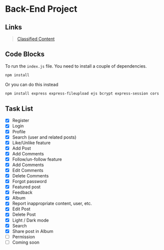 # Back-End Project

## Links

> [Classified Content](https://www.youtube.com/watch?v=dQw4w9WgXcQ "Classified Content")

## Code Blocks

To run the `index.js` file. You need to install a couple of dependencies.

```bash
npm install
```

Or you can do this instead

```bash
npm install express express-fileupload ejs bcrypt express-session cors fluent-ffmpeg lightgallery dotenv mysql2 @ffmpeg-installer/ffmpeg multer
```

## Task List

-   [x] Register
-   [x] Login
-   [x] Profile
-   [x] Search (user and related posts)
-   [x] Like/Unlike feature
-   [x] Add Post
-   [x] Add Comments
-   [x] Follow/un-follow feature
-   [x] Add Comments
-   [x] Edit Comments
-   [x] Delete Comments
-   [x] Forgot password
-   [x] Featured post
-   [x] Feedback
-   [x] Album
-   [x] Report inappropriate content, user, etc.
-   [x] Edit Post
-   [x] Delete Post
-   [x] Light / Dark mode
-   [x] Search
-   [x] Share post in Album
-   [ ] Permission
-   [ ] Coming soon
